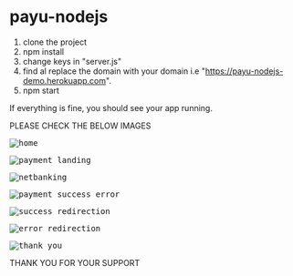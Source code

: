 # payu-nodejs

1. clone the project
2. npm install
3. change keys in "server.js"
4. find al replace the domain with your domain i.e "https://payu-nodejs-demo.herokuapp.com".
5. npm start

If everything is fine, you should see your app running.

PLEASE CHECK THE BELOW IMAGES

<kbd>![home](https://user-images.githubusercontent.com/97753655/180473136-b19e09b3-ed4a-451b-b7ae-c5d6d5d096c6.png)</kbd>

<kbd>![payment_landing](https://user-images.githubusercontent.com/97753655/180473252-8287b4fc-b456-46eb-891a-e901cf7753b3.png)</kbd>

<kbd>![netbanking](https://user-images.githubusercontent.com/97753655/180473394-6465eef4-08fd-484f-a78f-4948fc18f448.png)</kbd>

<kbd>![payment_success_error](https://user-images.githubusercontent.com/97753655/180474012-0cdce604-dcbb-4ebd-8e8d-6aabe6ecf7f8.png)</kbd>

<kbd>![success_redirection](https://user-images.githubusercontent.com/97753655/180475286-504301f2-c7d6-4cff-ba08-21b26b021277.png)</kbd>

<kbd>![error_redirection](https://user-images.githubusercontent.com/97753655/180474044-90c01a42-7a2c-4fb0-ae55-1f25d6f0aedc.png)</kbd>

<kbd>![thank you](https://user-images.githubusercontent.com/97753655/180474023-48b900f3-165b-4d61-ac73-f03cc71681c9.png)</kbd>


THANK YOU FOR YOUR SUPPORT

